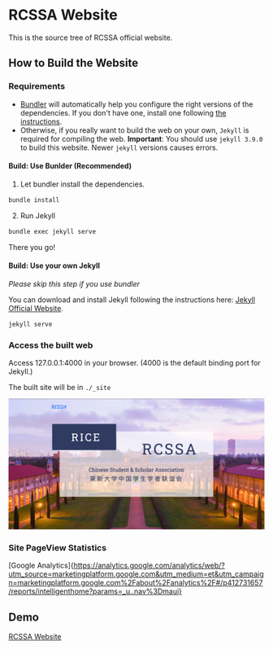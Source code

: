 # RCSSA Website

This is the source tree of RCSSA official website.

## How to Build the Website

### Requirements

- [Bundler](https://bundler.io/) will automatically help you configure the right versions of the dependencies. If you don't have one, install one following [the instructions](https://bundler.io/).
- Otherwise, if you really want to build the web on your own, `Jekyll` is required for compiling the web. **Important**: You should use `jekyll 3.9.0` to build this website. Newer `jekyll` versions causes errors.

#### Build: Use Bunlder (Recommended)

1. Let bundler install the dependencies.

```bash
bundle install
```

2. Run Jekyll

```bash
bundle exec jekyll serve
```

There you go!

#### Build: Use your own Jekyll

_Please skip this step if you use bundler_

You can download and install Jekyll following the instructions here: [Jekyll Official Website](https://jekyllrb.com/docs/installation/).

```bash
jekyll serve
```

### Access the built web

Access 127.0.0.1:4000 in your browser. (4000 is the default binding port for Jekyll.)

The built site will be in `./_site`

![image](./img/preview.png)

### Site PageView Statistics

[Google Analytics]{https://analytics.google.com/analytics/web/?utm_source=marketingplatform.google.com&utm_medium=et&utm_campaign=marketingplatform.google.com%2Fabout%2Fanalytics%2F#/p412731657/reports/intelligenthome?params=_u..nav%3Dmaui}

## Demo

[RCSSA Website](https://rcssa.rice.edu/)
